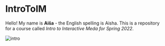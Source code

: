 # IntroToIM

Hello! My name is **Aiša** - the English spelling is Aisha. This is a repository for a course called *Intro to Interactive Meda for Spring 2022*. 

![intro](https://user-images.githubusercontent.com/71720380/151308792-bdba962e-efcf-4e58-935d-dcfbf557fa09.jpg)
